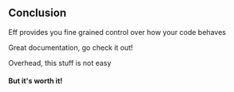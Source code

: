 ## Conclusion

Eff provides you fine grained control over how your code behaves
<!-- .element: class="fragment" data-fragment-index="1" -->

Great documentation, go check it out!
<!-- .element: class="fragment" data-fragment-index="2" -->

Overhead, this stuff is not easy
<!-- .element: class="fragment" data-fragment-index="3" -->

#### But it's worth it!
<!-- .element: class="fragment" data-fragment-index="4" -->

